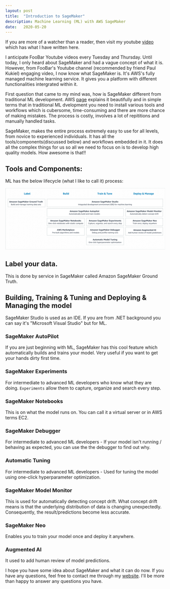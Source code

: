 ```yaml
---
layout: post
title:  "Introduction to SageMaker"
description: Machine Learning (ML) with AWS SageMaker
date:   2020-05-20
---
```

If you are more of a watcher than a reader, then visit my youtube [video](https://www.youtube.com/watch?v=0UdJkjsqD0E&t=) which has what I have written here.

I anticipate FooBar Youtube videos every Tuesday and Thursday. Until today, I only heard about SageMaker and had a vague concept of what it is. However, from FooBar's Youtube channel (recommended by friend Paul Kukiel) engaging video, I now know what SageMaker is. It's AWS's fully managed machine learning service. It gives you a platform with different functionalities intergrated within it.

First question that came to my mind was, how is SageMaker different from traditional ML development. AWS [page](https://aws.amazon.com/sagemaker/) explains it beautifully and in simple terms that in traditional ML dvelopment you need to install various tools and workflows which is cubersome, time-consuming and there are more chance of making mistakes. The process is costly, involves a lot of repititions and manually handled tasks.

SageMaker, makes the entire process extremely easy to use for all levels, from novice to experienced individuals. It has all the tools/components(discussed below) and workflows embedded in it. It does all the complex things for us so all we need to focus on is to develop high quality models. How awesome is that!!

## Tools and Components:

ML has the below lifecycle (what I like to call it) process:

![](/assets/images/2020-05-20/sagemaker1.png)

## Label your data. 
This is done by service in SageMaker called Amazon SageMaker Ground Truth.

## Building, Training & Tuning and Deploying & Managing the model 
SageMaker Studio is used as an IDE. If you are from .NET background you can say it's "Microsoft Visual Studio" but for ML.

### SageMaker AutoPilot
If you are just beginning with ML, SageMaker has this cool feature which automatically builds and trains your model. Very useful if you want to get your hands dirty first time.

### SageMaker Experiments
For intermediate to advanced ML developers who know what they are doing. ```Experiments``` allow them to capture, organize and search every step.

### SageMaker Notebooks
This is on what the model runs on. You can call it a virtual server or in AWS terms EC2.

### SageMaker Debugger
For intermediate to advanced ML developers - If your model isn't running / behaving as expected, you can use the the debugger to find out why.

### Automatic Tuning
For intermediate to advanced ML developers - Used for tuning the model using one-click hyperparameter optimization.

### SageMaker Model Monitor
This is used for automatically detecting concept drift. What concept drift means is that the underlying distribution of data is changing unexpectedly. Consequently, the result/predictions become less accurate.

### SageMaker Neo
Enables you to train your model once and deploy it anywhere.

### Augmented AI
It used to add human review of model predictions.


I hope you have some idea about SageMaker and what it can do now. If you have any questions, feel free to contact me through my [website](https://roarcoder.dev). I'll be more than happy to answer any questions you have.